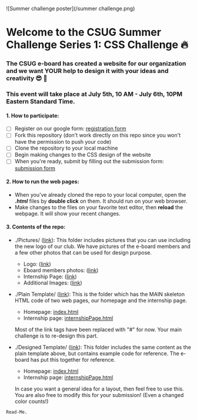 ![Summer challenge poster](/summer challenge.png)
# Welcome to the CSUG Summer Challenge Series 1: CSS Challenge :fire:

### The CSUG e-board has created a website for our organization and we want YOUR help to design it with your ideas and creativity :sunglasses: :tada:

### This event will take place at July 5th, 10 AM - July 6th, 10PM Eastern Standard Time.


#### 1. How to participate:
- [ ] Register on our google form: [registration form](https://forms.gle/ECbZNKfGBFrsf9xTA)
- [ ] Fork this repository (don't work directly on this repo since you won't have the permission to push your code)
- [ ] Clone the repository to your local machine
- [ ] Begin making changes to the CSS design of the website
- [ ] When you're ready, submit by filling out the submission form: [submission form](https://forms.gle/CDhTKesDaz28gKNy7)

#### 2. How to run the web pages:
- When you've already cloned the repo to your local computer, open the ***.html*** files by **double click** on them. It should run on your web browser. 
- Make changes to the files on your favorite text editor, then **reload** the webpage. It will show your recent changes.

#### 3. Contents of the repo:

- ./Pictures/ ([link](https://github.com/Computer-Science-Undergraduate-Council/CSSChallenge/tree/master/Pictures)): This folder includes pictures that you can use including the new logo of our club. We have pictures of the e-board members and a few other photos that can be used for design purpose.  

    - Logo: ([link](https://github.com/Computer-Science-Undergraduate-Council/CSSChallenge/blob/master/Pictures/pngFormat.png))
    - Eboard members photos: ([link](https://github.com/Computer-Science-Undergraduate-Council/CSSChallenge/tree/master/Pictures/E-board))
    - Internship Page: ([link](https://github.com/Computer-Science-Undergraduate-Council/CSSChallenge/tree/master/Pictures/Internship))
    - Additional Images: ([link](https://github.com/Computer-Science-Undergraduate-Council/CSSChallenge/tree/master/Pictures/AdditionalImages))
    
- ./Plain Template/ ([link](https://github.com/Computer-Science-Undergraduate-Council/CSSChallenge/tree/master/Plain%20Template)): This is the folder which has the MAIN skeleton HTML code of two web pages, our homepage and the internship page.
    - Homepage: [index.html](https://github.com/Computer-Science-Undergraduate-Council/CSSChallenge/blob/master/Plain%20Template/index.html)
    - Internship page: [internshipPage.html](https://github.com/Computer-Science-Undergraduate-Council/CSSChallenge/blob/master/Plain%20Template/internshipPage.html)
    
     Most of the link tags have been replaced with "#" for now. Your main challenge is to re-design this part. 

- ./Designed Template/ ([link](https://github.com/Computer-Science-Undergraduate-Council/CSSChallenge/tree/master/DesignedTemplate)): This folder includes the same content as the plain template above, but contains example code for reference. The e-board has put this together for reference. 
    - Homepage: [index.html](https://github.com/Computer-Science-Undergraduate-Council/CSSChallenge/blob/master/DesignedTemplate/index.html)
    - Internship page: [internshipPage.html](https://github.com/Computer-Science-Undergraduate-Council/CSSChallenge/blob/master/DesignedTemplate/internshipPage.html)
    
    In case you want a general idea for a layout, then feel free to use this. You are also free to modify this for your submission! (Even a changed color counts!)

`Read-Me.`
